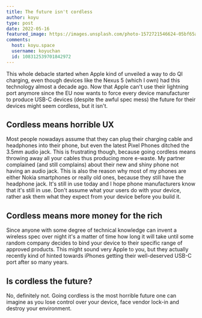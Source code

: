 ```yaml
---
title: The future isn't cordless
author: koyu
type: post
date: 2022-05-16
featured_image: https://images.unsplash.com/photo-1572721546624-05bf65ad7679?ixlib=rb-1.2.1&ixid=MnwxMjA3fDB8MHxwaG90by1wYWdlfHx8fGVufDB8fHx8&auto=format&fit=crop&w=1373&q=80
comments:
  host: koyu.space
  username: koyuchan
  id: 108312539701842972
---
```


This whole debacle started when Apple kind of unveiled a way to do QI charging, even though devices like the Nexus 5 (which I own) had this technology almost a decade ago. Now that Apple can't use their lightning port anymore since the EU now wants to force every device manufacturer to produce USB-C devices (despite the awful spec mess) the future for their devices might seem cordless, but it isn't.

## Cordless means horrible UX

Most people nowadays assume that they can plug their charging cable and headphones into their phone, but even the latest Pixel Phones ditched the 3.5mm audio jack. This is frustrating though, because going cordless means throwing away all your cables thus producing more e-waste. My partner complained (and still complains) about their new and shiny phone not having an audio jack. This is also the reason why most of my phones are either Nokia smartphones or really old ones, because they still have the headphone jack. It's still in use today and I hope phone manufacturers know that it's still in use. Don't assume what your users do with your device, rather ask them what they expect from your device before you build it.

## Cordless means more money for the rich

Since anyone with some degree of technical knowledge can invent a wireless spec over night it's a matter of time how long it will take until some random company decides to bind your device to their specific range of approved products. This might sound very Apple to you, but they actually recently kind of hinted towards iPhones getting their well-deserved USB-C port after so many years.

## Is cordless the future?

No, definitely not. Going cordless is the most horrible future one can imagine as you lose control over your device, face vendor lock-in and destroy your environment.